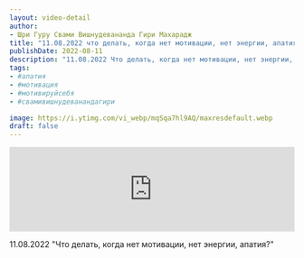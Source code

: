 ```yaml
---
layout: video-detail
author:
- Шри Гуру Свами Вишнудевананда Гири Махарадж
title: "11.08.2022 что делать, когда нет мотивации, нет энергии, апатия?"
publishDate: 2022-08-11
description: "11.08.2022 Что делать, когда нет мотивации, нет энергии, апатия?"
tags: 
- #апатия
- #мотивация
- #мотивируйсебя
- #свамивишнудеванандагири

image: https://i.ytimg.com/vi_webp/mqSqa7hl9AQ/maxresdefault.webp
draft: false
---
```


<iframe width="100%" src="https://www.youtube.com/embed/mqSqa7hl9AQ" frameborder="0" allowfullscreen=""></iframe> 

 11.08.2022 "Что делать, когда нет мотивации, нет энергии, апатия?"

  

 
